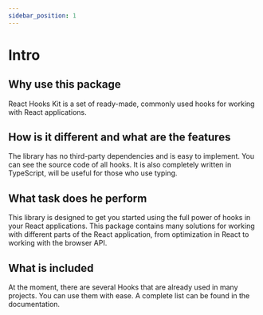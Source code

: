 ```yaml
---
sidebar_position: 1
---
```


# Intro

## Why use this package

React Hooks Kit is a set of ready-made, commonly used hooks for working with React applications.

## How is it different and what are the features

The library has no third-party dependencies and is easy to implement. You can see the source code of all hooks. It is also completely written in TypeScript, will be useful for those who use typing.


## What task does he perform

This library is designed to get you started using the full power of hooks in your React applications. This package contains many solutions for working with different parts of the React application, from optimization in React to working with the browser API.

## What is included

At the moment, there are several Hooks that are already used in many projects. You can use them with ease. A complete list can be found in the documentation.
